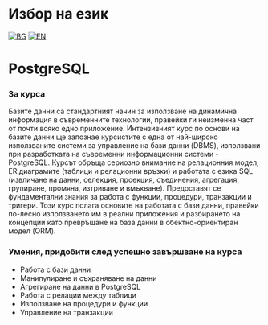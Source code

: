 # Избор на език

[![BG](https://img.shields.io/badge/LANG-BG-red.svg)](https://github.com/Ivan-Plamenov/MyCourses/blob/main/Python_Web_Developer/05_Postgre_SQL/README.bg.md)
[![EN](https://img.shields.io/badge/LANG-EN-blue.svg)](https://github.com/Ivan-Plamenov/MyCourses/blob/main/Python_Web_Developer/05_Postgre_SQL/README.md)

# PostgreSQL

### За курса

Базите данни са стандартният начин за използване на динамична информация в съвременните технологии, правейки ги неизменна част от почти всяко едно приложение. Интензивният курс по основи на базите данни 
ще запознаe курсистите с една от най-широко използваните системи за управление на бази данни (DBMS), използвани при разработката на съвременни информационни системи - PostgreSQL. Курсът обръща сериозно 
внимание на релационния модел, ER диаграмите (таблици и релационни връзки) и работата с езика SQL (извличане на данни, селекция, проекция, съединения, агрегация, групиране, промяна, изтриване и вмъкване). 
Предоставят се фундаментални знания за работа с функции, процедури, транзакции и тригери. Този курс полага основите на работата с бази данни, правейки по-лесно използването им в реални приложения и 
разбирането на концепции като превръщане на база данни в обектно-ориентиран модел (ORM).

### Умения, придобити след успешно завършване на курса

- Работа с бази данни
- Манипулиране и съхраняване на данни
- Агрегиране на данни в PostgreSQL
- Работа с релации между таблици
- Използване на процедури и функции
- Управление на транзакции
